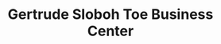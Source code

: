 ---
title: "Gertrude Sloboh Toe Business Center"
url: /zwedru/gertrude-sloboh-toe-business-center/
shop: kiosk
---